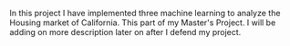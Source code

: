 In this project I have implemented three machine learning to analyze the Housing market of California. This part of my Master's Project.
I will be adding on more description later on after I defend my project.

